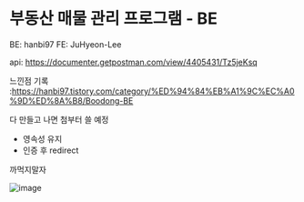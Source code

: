 # 부동산 매물 관리 프로그램 - BE
BE: hanbi97 FE: JuHyeon-Lee

api: https://documenter.getpostman.com/view/4405431/Tz5jeKsq


느낀점 기록 :https://hanbi97.tistory.com/category/%ED%94%84%EB%A1%9C%EC%A0%9D%ED%8A%B8/Boodong-BE

다 만들고 나면 첨부터 쓸 예정


* 영속성 유지
* 인증 후 redirect



까먹지말자 

![image](https://user-images.githubusercontent.com/36736904/110448530-9edbf680-8104-11eb-8766-7ed778234a17.png)


